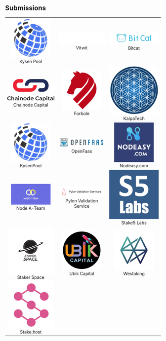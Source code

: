 ## Submissions

<table><tr><td width='200px' style='text-align: center'><img src='akash.cosmosoutpost.io.png'> <br/> Kysen Pool</td> <td width='200px' style='text-align: center'><img src='chat.akash.vitwit.com.png'> <br/> Vitwit</td> <td width='200px' style='text-align: center'><img src='chat.bitcat365.com.png'> <br/> Bitcat</td></tr>
<tr><td width='200px' style='text-align: center'><img src='chat.chainode.capital.png'> <br/> Chainode Capital</td> <td width='200px' style='text-align: center'><img src='chat.desmos.network.png'> <br/> Forbole</td> <td width='200px' style='text-align: center'><img src='chat.kalpatech.co.png'> <br/> KalpaTech</td></tr>
<tr><td width='200px' style='text-align: center'><img src='chat.kysenpool.io.png'> <br/> KysenPool</td> <td width='200px' style='text-align: center'><img src='chat.myfaas.club.png'> <br/> OpenFaas</td> <td width='200px' style='text-align: center'><img src='chat.nodeasy.com.png'> <br/> Nodeasy.com</td></tr>
<tr><td width='200px' style='text-align: center'><img src='chat.nodeateam.com.png'> <br/> Node A-Team</td> <td width='200px' style='text-align: center'><img src='chat.pylon.design.png'> <br/> Pylon Validation Service</td> <td width='200px' style='text-align: center'><img src='chat.stake5labs.com.jpg'> <br/> Stake5 Labs</td></tr>
<tr><td width='200px' style='text-align: center'><img src='chat.stake5labs.com.png'> <br/> Staker Space</td> <td width='200px' style='text-align: center'><img src='chat.ubik.capital.png'> <br/> Ubik Capital</td> <td width='200px' style='text-align: center'><img src='chat.westaking.io.png'> <br/> Westaking</td></tr>
<tr><td width='200px' style='text-align: center'><img src='riot.stake.host.png'> <br/> Stake.host</td>  </tr></table>
